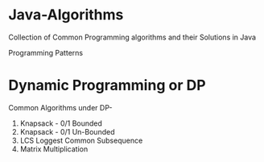 # Java-Algorithms

Collection of Common Programming algorithms and their Solutions in Java

Programming Patterns
 
# Dynamic Programming or DP
Common Algorithms under DP-
1) Knapsack - 0/1 Bounded
2) Knapsack - 0/1 Un-Bounded
3) LCS Loggest Common Subsequence
4) Matrix Multiplication
